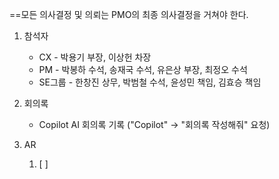 ==모든 의사결정 및 의뢰는 PMO의 최종 의사결정을 거쳐야 한다.
1. 참석자
	- CX - 박용기 부장, 이상헌 차장
	- PM - 박봉하 수석, 송재국 수석, 유은상 부장, 최정오 수석
	- SE그룹 - 한창진 상무, 박범철 수석, 윤성민 책임, 김효승 책임

2. 회의록
	- Copilot AI 회의록 기록 ("Copilot" -> "회의록 작성해줘" 요청)

3. AR
	1. [ ] 